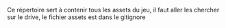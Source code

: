 Ce répertoire sert à contenir tous les assets du jeu, il faut aller les chercher sur le drive, le fichier assets est dans le gitignore